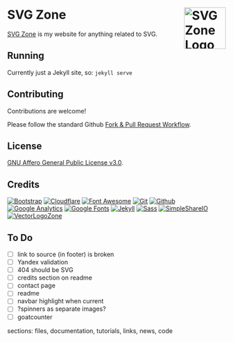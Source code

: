 # SVG Zone [<img alt="SVG Zone Logo" src="https://www.vectorlogo.zone/logos/w3_svg/w3_svg-tile.svg" height="96" align="right" />](https://www.svg.zone/)

[SVG Zone](https://www.svg.zone/) is my website for anything related to SVG.

## Running

Currently just a Jekyll site, so: `jekyll serve`

## Contributing

Contributions are welcome!

Please follow the standard Github [Fork & Pull Request Workflow](https://gist.github.com/Chaser324/ce0505fbed06b947d962).

## License

[GNU Affero General Public License v3.0](LICENSE.txt).

## Credits

[![Bootstrap](https://www.vectorlogo.zone/logos/getbootstrap/getbootstrap-ar21.svg)](https://getbootstrap.com/ "HTML/CSS Framework")
[![Cloudflare](https://www.vectorlogo.zone/logos/cloudflare/cloudflare-ar21.svg)](https://www.cloudflare.com/ "CDN")
[![Font Awesome](https://www.vectorlogo.zone/logos/font-awesome/font-awesome-ar21.svg)](https://fontawesome.com/ "Icon Font")
[![Git](https://www.vectorlogo.zone/logos/git-scm/git-scm-ar21.svg)](https://git-scm.com/ "Version control")
[![Github](https://www.vectorlogo.zone/logos/github/github-ar21.svg)](https://github.com/ "Code hosting")
[![Google Analytics](https://www.vectorlogo.zone/logos/google_analytics/google_analytics-ar21.svg)](https://www.google.com/analytics "Traffic Measurement")
[![Google Fonts](https://www.vectorlogo.zone/logos/google/google-ar21.svg)](https://google.com/fonts "Fonts and font hosting")
[![Jekyll](https://www.vectorlogo.zone/logos/jekyllrb/jekyllrb-ar21.svg)](https://www.jekyllrb.com/ "Static website builder")
[![Sass](https://www.vectorlogo.zone/logos/sass-lang/sass-lang-ar21.svg)](https://sass-lang.com/ "CSS builder")
[![SimpleShareIO](https://www.vectorlogo.zone/logos/simpleshareio/simpleshareio-ar21.svg)](https://simpleshare.io/ "Share links")
[![VectorLogoZone](https://www.vectorlogo.zone/logos/vectorlogozone/vectorlogozone-ar21.svg)](https://www.vectorlogo.zone/ "Icons")



## To Do

 - [ ] link to source (in footer) is broken
 - [ ] Yandex validation
 - [ ] 404 should be SVG
 - [ ] credits section on readme
 - [ ] contact page
 - [ ] readme
 - [ ] navbar highlight when current
 - [ ] ?spinners as separate images?
 - [ ] goatcounter

sections: files, documentation, tutorials, links, news, code